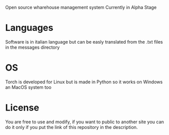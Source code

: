 Open source wharehouse management system
Currently in Alpha Stage

# Languages
Software is in italian language but can be easly translated from the .txt files in the messages directory

# OS
Torch is developed for Linux but is made in Python so it works on Windows an MacOS system too

# License
You are free to use and modify, if you want to public to another site you can do it only if you put the link of this repository in the description.
